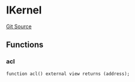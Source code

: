 # IKernel

[Git Source](https://github.com/lidofinance/community-staking-module/blob/5d5ee8e87614e268bb3181747a86b3f5fe7a75e2/src/interfaces/IKernel.sol)

## Functions

### acl

```solidity
function acl() external view returns (address);
```
